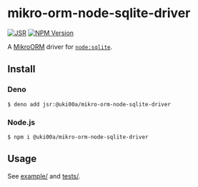 # mikro-orm-node-sqlite-driver

[![JSR](https://jsr.io/badges/@uki00a/mikro-orm-node-sqlite-driver)](https://jsr.io/@uki00a/mikro-orm-node-sqlite-driver)
[![NPM Version](https://img.shields.io/npm/v/%40uki00a%2Fmikro-orm-node-sqlite-driver)](https://www.npmjs.com/package/@uki00a/mikro-orm-node-sqlite-driver)

A [MikroORM](https://github.com/mikro-orm/mikro-orm) driver for
[`node:sqlite`](https://nodejs.org/api/sqlite.html).

## Install

### Deno

```shell
$ deno add jsr:@uki00a/mikro-orm-node-sqlite-driver
```

### Node.js

```shell
$ npm i @uki00a/mikro-orm-node-sqlite-driver
```

## Usage

See [example/](./example/) and [tests/](./tests/).
